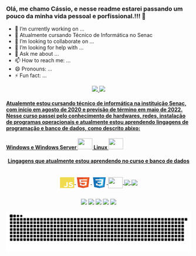### Olá, me chamo Cássio, e nesse readme estarei passando um pouco da minha vida pessoal e porfissional.!!! 👋


- 🔭 I’m currently working on ...
- 🌱 Atualmente cursando Técnico de Informática no Senac
- 👯 I’m looking to collaborate on ...
- 🤔 I’m looking for help with ...
- 💬 Ask me about ...
- 📫 How to reach me: ...
- 😄 Pronouns: ...
- ⚡ Fun fact: ...

<div align="center">
  <a href="https://github.com/cassimbas">
  <img height="150em" src="https://github-readme-stats.vercel.app/api?username=cassimbas&show_icons=true&theme=dracula&include_all_commits=true&count_private=true"/>
  <img height="150em" src="https://github-readme-stats.vercel.app/api/top-langs/?username=cassimbas&layout=compact&langs_count=7&theme=dracula"/>
</div>


<h4>  Atualemnte estou cursando técnico de informática na instituição Senac, com início em agosto de 2020 e previsão de término em maio de 2022.
      Nesse curso passei pelo conhecimento de hardwares, redes, instalação de programas operacionais e atualmente estou aprendendo lingagens de programação e banco de dados, como descrito abixo: </h4>
<h4>  Windows e Windows Server <img height="30" width="40" src="https://cdn.jsdelivr.net/gh/devicons/devicon/icons/windows8/windows8-original.svg"/>
      Linux <img height="30" width="40" src="https://cdn.jsdelivr.net/gh/devicons/devicon/icons/linux/linux-original.svg"/> </h4> 
<h4 align="center"> Lingagens que atualmente estou aprendendo no curso e banco de dados </h4>
  <div align="center" style="display: inline_block"><br>
    <img align="center" height="30" width="40" src="https://raw.githubusercontent.com/devicons/devicon/master/icons/javascript/javascript-plain.svg">
    <img align="center" height="30" width="40" src="https://raw.githubusercontent.com/devicons/devicon/master/icons/html5/html5-original.svg">
    <img align="center" height="30" width="40" src="https://raw.githubusercontent.com/devicons/devicon/master/icons/css3/css3-original.svg">
    <img align="center" height="30" width="40" src="https://cdn.jsdelivr.net/gh/devicons/devicon/icons/git/git-plain-wordmark.svg" />
    <img align="center" heigth="30" width="40" src="https://cdn.jsdelivr.net/gh/devicons/devicon/icons/java/java-original.svg" />
    <img align="center" heigth="30" width="40" src="https://cdn.jsdelivr.net/gh/devicons/devicon/icons/mysql/mysql-original-wordmark.svg" />
  </div>

  ##

<div align="center"> 
  <a href="https://instagram.com/cassiorbraga" target="_blank"><img src="https://img.shields.io/badge/-Instagram-%23E4405F?style=for-the-badge&logo=instagram&logoColor=white" target="_blank"></a>
 	<a href="https://www.twitch.tv/cassimbas" target="_blank"><img src="https://img.shields.io/badge/Twitch-9146FF?style=for-the-badge&logo=twitch&logoColor=white" target="_blank"></a>
  <a href = "mailto:cassio.rbraga6@gmail.com"><img src="https://img.shields.io/badge/-Gmail-%23333?style=for-the-badge&logo=gmail&logoColor=white" target="_blank"></a>
  <a href="https://www.linkedin.com/in/cassio-braga-78524b79/" target="_blank"><img src="https://img.shields.io/badge/-LinkedIn-%230077B5?style=for-the-badge&logo=linkedin&logoColor=white" target="_blank"></a>
  <a href="https://www.facebook.com/cassio.braga.587/" target="_blank"><img src="https://img.shields.io/badge/Facebook-1877F2?style=for-the-badge&logo=facebook&logoColor=white"></a>
  </div>
  
  ![Snake animation](https://github.com/cassimbas/cassimbas/blob/output/github-contribution-grid-snake.svg)
